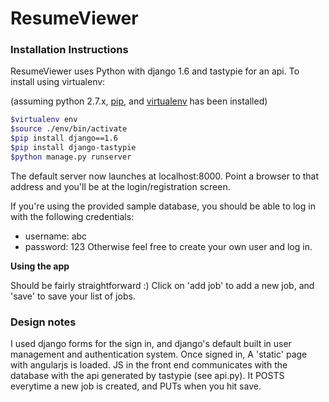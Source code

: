 ResumeViewer
=========

### Installation Instructions

ResumeViewer uses Python with django 1.6 and tastypie for an api. To install using virtualenv:

(assuming python 2.7.x, [pip], and  [virtualenv] has been installed)
```sh
$virtualenv env
$source ./env/bin/activate
$pip install django==1.6
$pip install django-tastypie
$python manage.py runserver
```
The default server now launches at localhost:8000. Point a browser to that address and you'll be at the login/registration screen.

If you're using the provided sample database, you should be able to log in with the following credentials:
- username: abc
- password: 123
Otherwise feel free to create your own user and log in.

**Using the app**

Should be fairly straightforward :) Click on 'add job' to add a new job, and 'save' to save your list of jobs.


### Design notes
I used django forms for the sign in, and django's default built in user management and authentication system. Once signed in, A 'static' page with angularjs is loaded. JS in the front end communicates with the database with the api generated by tastypie (see api.py). It POSTS everytime a new job is created, and PUTs when you hit save.

[virtualenv]:http://virtualenv.readthedocs.org/en/latest/
[pip]:https://pypi.python.org/pypi/pip
